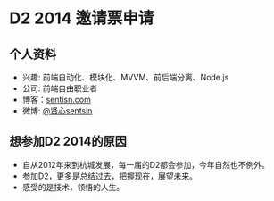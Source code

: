 # D2 2014 邀请票申请

## 个人资料

- 兴趣: 前端自动化、模块化、MVVM、前后端分离、Node.js
- 公司: 前端自由职业者
- 博客：[sentisn.com](http://sentsin.com/)
- 微博: [@贤心sentsin](http://weibo.com/SentsinXu)

## 想参加D2 2014的原因

- 自从2012年来到杭城发展，每一届的D2都会参加，今年自然也不例外。
- 参加D2，更多是总结过去，把握现在，展望未来。
- 感受的是技术，领悟的人生。



